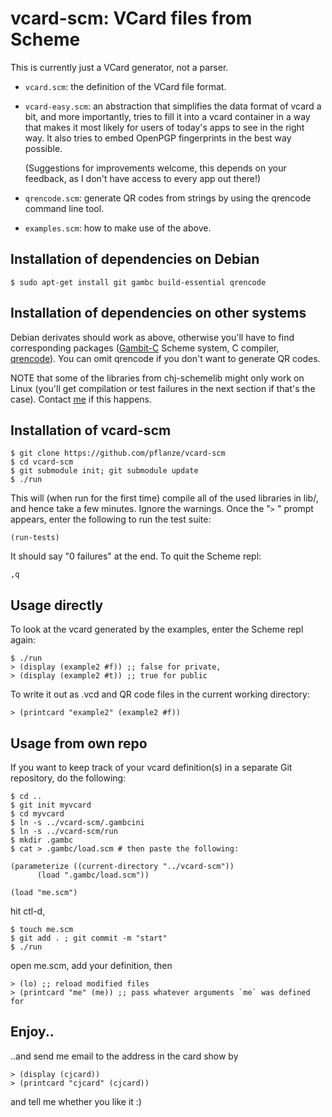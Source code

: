 # vcard-scm: VCard files from Scheme

This is currently just a VCard generator, not a parser.

* `vcard.scm`: the definition of the VCard file format.

* `vcard-easy.scm`: an abstraction that simplifies the data format of
  vcard a bit, and more importantly, tries to fill it into a vcard
  container in a way that makes it most likely for users of today's
  apps to see in the right way. It also tries to embed OpenPGP
  fingerprints in the best way possible.

  (Suggestions for improvements welcome, this depends on your
  feedback, as I don't have access to every app out there!)

* `qrencode.scm`: generate QR codes from strings by using the qrencode
  command line tool.

* `examples.scm`: how to make use of the above.


## Installation of dependencies on Debian

    $ sudo apt-get install git gambc build-essential qrencode 

## Installation of dependencies  on other systems

Debian derivates should work as above, otherwise you'll have to find
corresponding packages
([Gambit-C](https://en.wikipedia.org/wiki/Gambit_(scheme_implementation))
Scheme system, C compiler,
[qrencode](http://fukuchi.org/works/qrencode/)). You can omit qrencode
if you don't want to generate QR codes.

NOTE that some of the libraries from chj-schemelib might only work on
Linux (you'll get compilation or test failures in the next section if
that's the case). Contact [me](http://christianjaeger.ch/contact.html)
if this happens.


## Installation of vcard-scm

    $ git clone https://github.com/pflanze/vcard-scm
    $ cd vcard-scm
    $ git submodule init; git submodule update
    $ ./run

This will (when run for the first time) compile all of the used
libraries in lib/, and hence take a few minutes. Ignore the
warnings. Once the "`>` " prompt appears, enter the following to run
the test suite:

    (run-tests)

It should say "0 failures" at the end. To quit the Scheme repl:

    ,q


## Usage directly

To look at the vcard generated by the examples, enter the Scheme repl
again:

    $ ./run
    > (display (example2 #f)) ;; false for private, 
    > (display (example2 #t)) ;; true for public

To write it out as .vcd and QR code files in the current working
directory:

    > (printcard "example2" (example2 #f))


## Usage from own repo

If you want to keep track of your vcard definition(s) in a separate
Git repository, do the following:

    $ cd ..
    $ git init myvcard
    $ cd myvcard
    $ ln -s ../vcard-scm/.gambcini
    $ ln -s ../vcard-scm/run
    $ mkdir .gambc
    $ cat > .gambc/load.scm # then paste the following:

    (parameterize ((current-directory "../vcard-scm"))
		  (load ".gambc/load.scm"))

    (load "me.scm")

hit ctl-d, 

    $ touch me.scm
    $ git add . ; git commit -m "start"
    $ ./run

open me.scm, add your definition, then

    > (lo) ;; reload modified files
    > (printcard "me" (me)) ;; pass whatever arguments `me` was defined for

## Enjoy..

..and send me email to the address in the card show by

    > (display (cjcard))
    > (printcard "cjcard" (cjcard))

and tell me whether you like it :)

